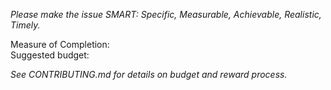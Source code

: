 _Please make the issue SMART: Specific, Measurable, Achievable, Realistic, Timely._

Measure of Completion:  
Suggested budget:

_See CONTRIBUTING.md for details on budget and reward process._
